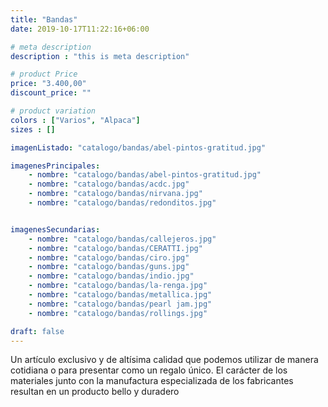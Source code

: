 ```yaml
---
title: "Bandas"
date: 2019-10-17T11:22:16+06:00

# meta description
description : "this is meta description"

# product Price
price: "3.400,00"
discount_price: ""

# product variation
colors : ["Varios", "Alpaca"]
sizes : []

imagenListado: "catalogo/bandas/abel-pintos-gratitud.jpg"

imagenesPrincipales: 
    - nombre: "catalogo/bandas/abel-pintos-gratitud.jpg"
    - nombre: "catalogo/bandas/acdc.jpg"
    - nombre: "catalogo/bandas/nirvana.jpg"
    - nombre: "catalogo/bandas/redonditos.jpg"


imagenesSecundarias: 
    - nombre: "catalogo/bandas/callejeros.jpg"
    - nombre: "catalogo/bandas/CERATTI.jpg"
    - nombre: "catalogo/bandas/ciro.jpg"
    - nombre: "catalogo/bandas/guns.jpg"
    - nombre: "catalogo/bandas/indio.jpg"
    - nombre: "catalogo/bandas/la-renga.jpg"
    - nombre: "catalogo/bandas/metallica.jpg"
    - nombre: "catalogo/bandas/pearl jam.jpg"
    - nombre: "catalogo/bandas/rollings.jpg"

draft: false
---
```


Un artículo exclusivo y de altísima calidad que podemos utilizar de manera cotidiana o para presentar como un regalo único. El carácter de los materiales junto con la manufactura especializada de los fabricantes resultan en un producto bello y duradero

